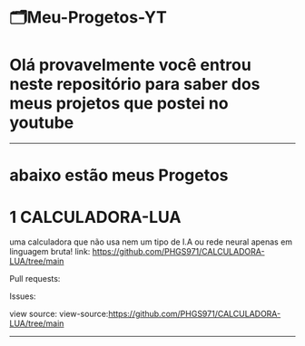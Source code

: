 # 🗂️Meu-Progetos-YT

# Olá provavelmente você entrou neste repositório para saber dos meus projetos que postei no youtube

---
# abaixo estão meus Progetos
# 1 CALCULADORA-LUA
uma calculadora que não usa nem um tipo de I.A ou rede neural apenas em linguagem bruta!
link: https://github.com/PHGS971/CALCULADORA-LUA/tree/main

Pull requests:

Issues:

view source: view-source:https://github.com/PHGS971/CALCULADORA-LUA/tree/main

---

